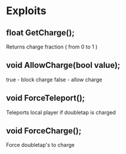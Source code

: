 # Exploits

## float GetCharge\(\);

Returns charge fraction \( from 0 to 1 \)

## void AllowCharge\(bool value\);

true - block charge false - allow charge

## void ForceTeleport\(\);

Teleports local player if doubletap is charged

## void ForceCharge\(\);

Force doubletap's to charge

